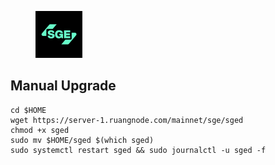 <figure><img src="https://raw.githubusercontent.com/ruangnode/cosmos-images/main/logos/sge.png" alt=""><figcaption></figcaption></figure>

## Manual Upgrade

```
cd $HOME
wget https://server-1.ruangnode.com/mainnet/sge/sged
chmod +x sged
sudo mv $HOME/sged $(which sged)
sudo systemctl restart sged && sudo journalctl -u sged -f
```
